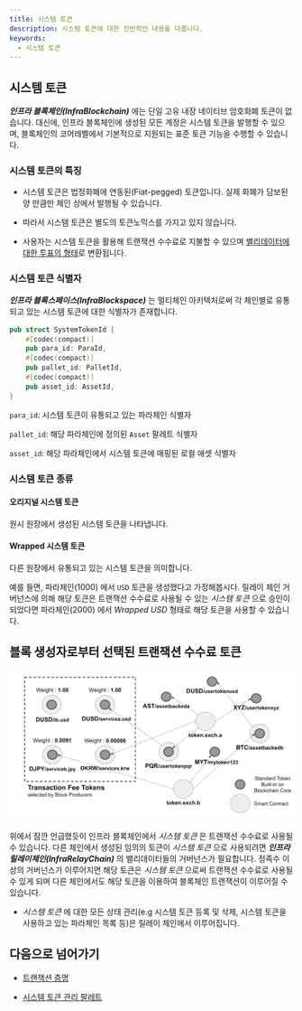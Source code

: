 ```yaml
---
title: 시스템 토큰
description: 시스템 토큰에 대한 전반적인 내용을 다룹니다.
keywords:
  - 시스템 토큰
---
```


## 시스템 토큰

**_인프라 블록체인(InfraBlockchain)_** 에는 단일 고유 내장 네이티브 암호화폐 토큰이 없습니다. 대신에, 인프라 블록체인에 생성된 모든 계정은 시스템 토큰을 발행할 수 있으며, 블록체인의 코어레벨에서 기본적으로 지원되는 표준 토큰 기능을 수행할 수 있습니다. 

### 시스템 토큰의 특징

- 시스템 토큰은 법정화폐에 연동된(Fiat-pegged) 토큰입니다. 실제 화폐가 담보된 양 만큼만 체인 상에서 발행될 수 있습니다.

- 따라서 시스템 토큰은 별도의 토큰노믹스를 가지고 있지 않습니다.

- 사용자는 시스템 토큰을 활용해 트랜잭션 수수료로 지불할 수 있으며 [밸리데이터에 대한 투표의 형태](../learn/proof-of-transaction.md)로 변환됩니다. 

### 시스템 토큰 식별자

**_인프라 블록스페이스(InfraBlockspace)_** 는 멀티체인 아키텍처로써 각 체인별로 유통되고 있는 시스템 토큰에 대한 식별자가 존재합니다.

```rust
pub struct SystemTokenId {
	#[codec(compact)]
	pub para_id: ParaId,
	#[codec(compact)]
	pub pallet_id: PalletId,
	#[codec(compact)]
	pub asset_id: AssetId,
}
```

`para_id`: 시스템 토큰이 유통되고 있는 파라체인 식별자

`pallet_id`: 해당 파라체인에 정의된 `Asset` 팔레트 식별자

`asset_id`: 해당 파라체인에서 시스템 토큰에 매핑된 로컬 애셋 식별자

### 시스템 토큰 종류

#### 오리지널 시스템 토큰

원시 원장에서 생성된 시스템 토큰을 나타냅니다. 

#### Wrapped 시스템 토큰

다른 원장에서 유통되고 있는 시스템 토큰을 의미합니다.

예를 들면, 파라체인(1000) 에서 `USD` 토큰을 생성했다고 가정해봅시다. 릴레이 체인 거버넌스에 의해 해당 토큰은 트랜잭션 수수료로 사용될 수 있는 _시스템 토큰_ 으로 승인이 되었다면 파라체인(2000) 에서 _Wrapped USD_ 형태로 해당 토큰을 사용할 수 있습니다.  

## 블록 생성자로부터 선택된 트랜잭션 수수료 토큰

![Alt text](../../../media/images/docs/system-token.png)

위에서 잠깐 언급했듯이 인프라 블록체인에서 _시스템 토큰_ 은 트랜잭션 수수료로 사용될 수 있습니다. 다른 체인에서 생성된 임의의 토큰이 _시스템 토큰_ 으로 사용되려면 **_인프라 릴레이체인(InfraRelayChain)_** 의 밸리데이터들의 거버넌스가 필요합니다. 정족수 이상의 거버넌스가 이루어지면 해당 토큰은 _시스템 토큰_ 으로써 트랜잭션 수수료로 사용될 수 있게 되며 다른 체인에서도 해당 토큰을 이용하여 블록체인 트랜잭션이 이루어질 수 있습니다. 

- _시스템 토큰_ 에 대한 모든 상태 관리(e.g 시스템 토큰 등록 및 삭제, 시스템 토큰을 사용하고 있는 파라체인 목록 등)은 릴레이 체인에서 이루어집니다.

## 다음으로 넘어가기

- [트랜잭션 증명](../learn/proof-of-transaction.md)

- [시스템 토큰 관리 팔레트]()